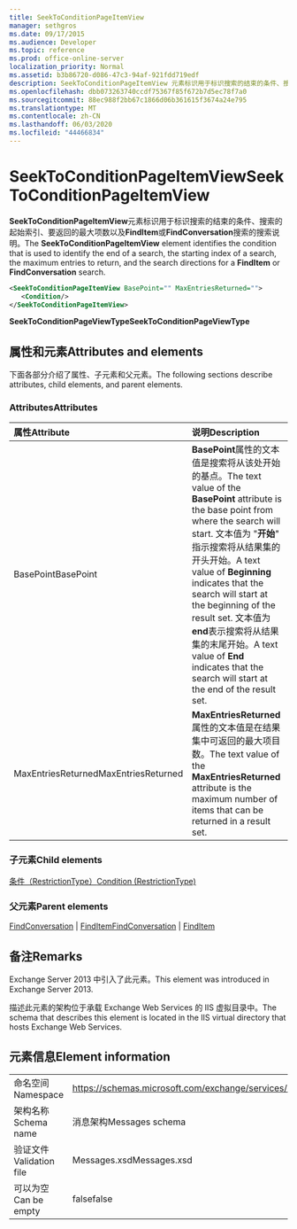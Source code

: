 ```yaml
---
title: SeekToConditionPageItemView
manager: sethgros
ms.date: 09/17/2015
ms.audience: Developer
ms.topic: reference
ms.prod: office-online-server
localization_priority: Normal
ms.assetid: b3b86720-d086-47c3-94af-921fdd719edf
description: SeekToConditionPageItemView 元素标识用于标识搜索的结束的条件、搜索的起始索引、要返回的最大项数以及 FindItem 或 FindConversation 搜索的搜索说明。
ms.openlocfilehash: dbb073263740ccdf75367f85f672b7d5ec78f7a0
ms.sourcegitcommit: 88ec988f2bb67c1866d06b361615f3674a24e795
ms.translationtype: MT
ms.contentlocale: zh-CN
ms.lasthandoff: 06/03/2020
ms.locfileid: "44466834"
---
```

# <a name="seektoconditionpageitemview"></a><span data-ttu-id="3f0a3-103">SeekToConditionPageItemView</span><span class="sxs-lookup"><span data-stu-id="3f0a3-103">SeekToConditionPageItemView</span></span>

<span data-ttu-id="3f0a3-104">**SeekToConditionPageItemView**元素标识用于标识搜索的结束的条件、搜索的起始索引、要返回的最大项数以及**FindItem**或**FindConversation**搜索的搜索说明。</span><span class="sxs-lookup"><span data-stu-id="3f0a3-104">The **SeekToConditionPageItemView** element identifies the condition that is used to identify the end of a search, the starting index of a search, the maximum entries to return, and the search directions for a **FindItem** or **FindConversation** search.</span></span> 
  
```XML
<SeekToConditionPageItemView BasePoint="" MaxEntriesReturned="">
   <Condition/>
</SeekToConditionPageItemView>
```

 <span data-ttu-id="3f0a3-105">**SeekToConditionPageViewType**</span><span class="sxs-lookup"><span data-stu-id="3f0a3-105">**SeekToConditionPageViewType**</span></span>
## <a name="attributes-and-elements"></a><span data-ttu-id="3f0a3-106">属性和元素</span><span class="sxs-lookup"><span data-stu-id="3f0a3-106">Attributes and elements</span></span>

<span data-ttu-id="3f0a3-107">下面各部分介绍了属性、子元素和父元素。</span><span class="sxs-lookup"><span data-stu-id="3f0a3-107">The following sections describe attributes, child elements, and parent elements.</span></span>
  
### <a name="attributes"></a><span data-ttu-id="3f0a3-108">Attributes</span><span class="sxs-lookup"><span data-stu-id="3f0a3-108">Attributes</span></span>

|<span data-ttu-id="3f0a3-109">**属性**</span><span class="sxs-lookup"><span data-stu-id="3f0a3-109">**Attribute**</span></span>|<span data-ttu-id="3f0a3-110">**说明**</span><span class="sxs-lookup"><span data-stu-id="3f0a3-110">**Description**</span></span>|
|:-----|:-----|
|<span data-ttu-id="3f0a3-111">BasePoint</span><span class="sxs-lookup"><span data-stu-id="3f0a3-111">BasePoint</span></span>  <br/> |<span data-ttu-id="3f0a3-112">**BasePoint**属性的文本值是搜索将从该处开始的基点。</span><span class="sxs-lookup"><span data-stu-id="3f0a3-112">The text value of the **BasePoint** attribute is the base point from where the search will start.</span></span> <span data-ttu-id="3f0a3-113">文本值为 "**开始**" 指示搜索将从结果集的开头开始。</span><span class="sxs-lookup"><span data-stu-id="3f0a3-113">A text value of **Beginning** indicates that the search will start at the beginning of the result set.</span></span> <span data-ttu-id="3f0a3-114">文本值为**end**表示搜索将从结果集的末尾开始。</span><span class="sxs-lookup"><span data-stu-id="3f0a3-114">A text value of **End** indicates that the search will start at the end of the result set.</span></span>  <br/> |
|<span data-ttu-id="3f0a3-115">MaxEntriesReturned</span><span class="sxs-lookup"><span data-stu-id="3f0a3-115">MaxEntriesReturned</span></span>  <br/> |<span data-ttu-id="3f0a3-116">**MaxEntriesReturned**属性的文本值是在结果集中可返回的最大项目数。</span><span class="sxs-lookup"><span data-stu-id="3f0a3-116">The text value of the **MaxEntriesReturned** attribute is the maximum number of items that can be returned in a result set.</span></span>  <br/> |
   
### <a name="child-elements"></a><span data-ttu-id="3f0a3-117">子元素</span><span class="sxs-lookup"><span data-stu-id="3f0a3-117">Child elements</span></span>

[<span data-ttu-id="3f0a3-118">条件（RestrictionType）</span><span class="sxs-lookup"><span data-stu-id="3f0a3-118">Condition (RestrictionType)</span></span>](condition-restrictiontype.md)
  
### <a name="parent-elements"></a><span data-ttu-id="3f0a3-119">父元素</span><span class="sxs-lookup"><span data-stu-id="3f0a3-119">Parent elements</span></span>

<span data-ttu-id="3f0a3-120">[FindConversation](findconversation.md)  | [FindItem](finditem.md)</span><span class="sxs-lookup"><span data-stu-id="3f0a3-120">[FindConversation](findconversation.md) | [FindItem](finditem.md)</span></span>
  
## <a name="remarks"></a><span data-ttu-id="3f0a3-121">备注</span><span class="sxs-lookup"><span data-stu-id="3f0a3-121">Remarks</span></span>

<span data-ttu-id="3f0a3-122">Exchange Server 2013 中引入了此元素。</span><span class="sxs-lookup"><span data-stu-id="3f0a3-122">This element was introduced in Exchange Server 2013.</span></span>
  
<span data-ttu-id="3f0a3-123">描述此元素的架构位于承载 Exchange Web Services 的 IIS 虚拟目录中。</span><span class="sxs-lookup"><span data-stu-id="3f0a3-123">The schema that describes this element is located in the IIS virtual directory that hosts Exchange Web Services.</span></span>
  
## <a name="element-information"></a><span data-ttu-id="3f0a3-124">元素信息</span><span class="sxs-lookup"><span data-stu-id="3f0a3-124">Element information</span></span>

|||
|:-----|:-----|
|<span data-ttu-id="3f0a3-125">命名空间</span><span class="sxs-lookup"><span data-stu-id="3f0a3-125">Namespace</span></span>  <br/> |https://schemas.microsoft.com/exchange/services/2006/messages  <br/> |
|<span data-ttu-id="3f0a3-126">架构名称</span><span class="sxs-lookup"><span data-stu-id="3f0a3-126">Schema name</span></span>  <br/> |<span data-ttu-id="3f0a3-127">消息架构</span><span class="sxs-lookup"><span data-stu-id="3f0a3-127">Messages schema</span></span>  <br/> |
|<span data-ttu-id="3f0a3-128">验证文件</span><span class="sxs-lookup"><span data-stu-id="3f0a3-128">Validation file</span></span>  <br/> |<span data-ttu-id="3f0a3-129">Messages.xsd</span><span class="sxs-lookup"><span data-stu-id="3f0a3-129">Messages.xsd</span></span>  <br/> |
|<span data-ttu-id="3f0a3-130">可以为空</span><span class="sxs-lookup"><span data-stu-id="3f0a3-130">Can be empty</span></span>  <br/> |<span data-ttu-id="3f0a3-131">false</span><span class="sxs-lookup"><span data-stu-id="3f0a3-131">false</span></span>  <br/> |
   

